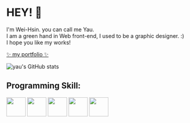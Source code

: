 # HEY! :wave:
I'm Wei-Hsin.
you can call me Yau.
<br>
I am a green hand in Web front-end, I used to be a graphic designer. :)
<br>
 I hope you like my works!
 
 <a href="https://ending1221.github.io/yau_portfolio/"> ✨ my portfolio ✨</a>


![yau's GitHub stats](https://github-readme-stats.vercel.app/api/top-langs/?username=ending1221&layout=compact&theme=material-palenight)

## Programming Skill:

<span><img src="https://upload.wikimedia.org/wikipedia/commons/thumb/9/99/Unofficial_JavaScript_logo_2.svg/1200px-Unofficial_JavaScript_logo_2.svg.png" width="50px"/></span>
<span><img src="https://lh3.googleusercontent.com/pw/AM-JKLVZF9uhihxaevjIOxUmLrWMYg42mPdJV2VxPGZh0F499W8dmsRxr5vksG0LVG9h_57DYaT80RZT17i4Kb79zH2RNKG-fRTuc6B8k5nqb-F_o6rYYZqetviXzRm-j5ru4aP0BRfMXnI1Ov3vNKdLXdFE=s941-no?authuser=0" width="50px"/></span>
<span><img src="https://lh3.googleusercontent.com/pw/AM-JKLWWoCedY0fkIQwRAzes6gNf1szNgRAi67MF8aHCnmQf5IQNDsSEbEQZzMd62afAPtSuuaUVHRLxx-yMIcB-gkzbdmO9a4e0DwQ1LKIGV0RRXRDT16iFLqkVZqaxBnEJRyCAlUuIJGwgTGu_IsHs7-lZ=s424-no?authuser=0" width="50px"/></span>
<span><img src="https://lh3.googleusercontent.com/pw/AM-JKLVALDm6AhTlm-Q8hSfBhAY3npFaWKjSi3hB3urnMuJxRfXCeVXQeRfmUpOpWW0DuRxxXbNIV8sXovfiKBcnWetyzfsFDDOP-EjxPydQiDtexEWXURGmypcEMnIATkXcqBobMog0tCiOMR_KH_4_VVpR=s280-no?authuser=0" width="50px"/></span>
<span><img src="https://encrypted-tbn0.gstatic.com/images?q=tbn:ANd9GcQxoRNdFEOyEA1DuG_oqP_6MDCMtUKlfgmreSzxH-0vceiHb34OSNlFcnt6yyeZ-DDpHW0&usqp=CAU" width="50px"/></span>



<!--
**ending1221/ending1221** is a ✨ _special_ ✨ repository because its `README.md` (this file) appears on your GitHub profile.

Here are some ideas to get you started:

- 🔭 I’m currently working on ...
- 🌱 I’m currently learning ...
- 👯 I’m looking to collaborate on ...
- 🤔 I’m looking for help with ...
- 💬 Ask me about ...
- 📫 How to reach me: ...
- 😄 Pronouns: ...
- ⚡ Fun fact: ...
-->
